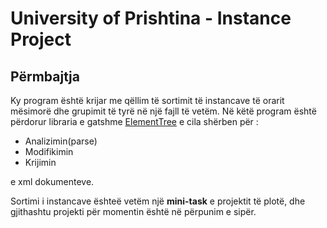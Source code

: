 # University of Prishtina - Instance Project
## Përmbajtja
Ky program është krijar me qëllim të sortimit të instancave të orarit mësimorë 
dhe grupimit të tyrë në një fajll të vetëm. Në këtë program  është përdorur libraria 
e gatshme [ElementTree](https://docs.python.org/2/library/xml.etree.elementtree.html) e cila shërben për :

  - Analizimin(parse)
  - Modifikimin
  - Krijimin



e xml dokumenteve.

Sortimi i instancave ështeë vetëm një **mini-task** e projektit të plotë, dhe gjithashtu projekti 
për momentin është në përpunim e sipër.
